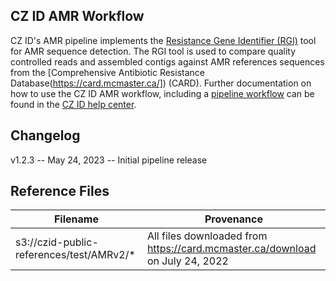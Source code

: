 ## CZ ID AMR Workflow

CZ ID's AMR pipeline implements the [Resistance Gene Identifier (RGI)](https://github.com/arpcard/rgi) tool for AMR sequence detection. The RGI tool is used to compare quality controlled reads and assembled contigs against AMR references sequences from the [Comprehensive Antibiotic Resistance Database(https://card.mcmaster.ca/]) (CARD).  Further documentation on how to use the CZ ID AMR workflow, including a [pipeline workflow](https://chanzuckerberg.zendesk.com/hc/en-us/articles/15091031482644-AMR-Pipeline-Workflow) can be found in the [CZ ID help center](https://chanzuckerberg.zendesk.com/hc/en-us/categories/15001531592980-Antimicrobial-Resistance-Analysis).

## Changelog

v1.2.3 -- May 24, 2023 -- Initial pipeline release

## Reference Files

Filename | Provenance 
---------|-----------
s3://czid-public-references/test/AMRv2/* | All files downloaded from https://card.mcmaster.ca/download on July 24, 2022